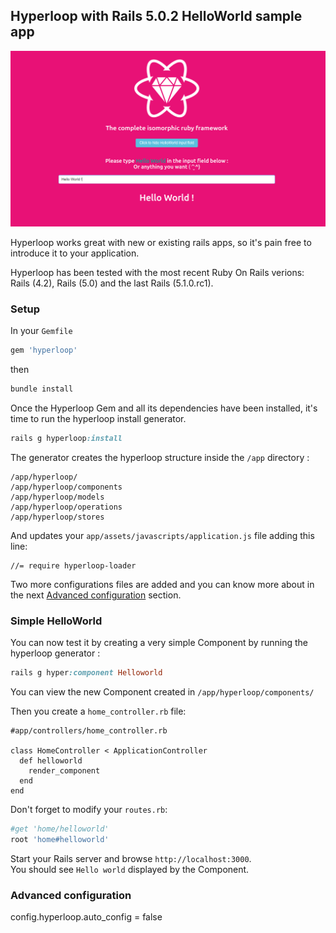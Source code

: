 ## Hyperloop with Rails 5.0.2 HelloWorld sample app

![Screen](https://github.com/ruby-hyperloop/hyperloop-js-helloworld/blob/master/hyperloophelloworldscreenshot.png)

Hyperloop works great with new or existing rails apps, so it's pain free to introduce it to your application.

Hyperloop has been tested with the most recent Ruby On Rails verions:<br> Rails (4.2), Rails (5.0) and the last Rails (5.1.0.rc1).


### Setup

In your `Gemfile`

```ruby
gem 'hyperloop'
```

then

```ruby
bundle install
```

Once the Hyperloop Gem and all its dependencies have been installed, it's time to run the hyperloop install generator.

```ruby
rails g hyperloop:install
```

The generator creates the hyperloop structure inside the `/app` directory :

```
/app/hyperloop/
/app/hyperloop/components
/app/hyperloop/models
/app/hyperloop/operations
/app/hyperloop/stores
```

And updates your `app/assets/javascripts/application.js` file adding this line:

```
//= require hyperloop-loader
```

Two more configurations files are added and you can know more about in the next <a href="#advanced-configuration">Advanced configuration</a> section.


### Simple HelloWorld


You can now test it by creating a very simple Component by running the hyperloop generator :

```ruby
rails g hyper:component Helloworld
```

You can view the new Component created in `/app/hyperloop/components/`

Then you create a `home_controller.rb` file:

```
#app/controllers/home_controller.rb

class HomeController < ApplicationController
  def helloworld
    render_component
  end
end
```

Don't forget to modify your `routes.rb`:

```ruby
#get 'home/helloworld'
root 'home#helloworld'
```

Start your Rails server and browse `http://localhost:3000`.<br>
You should see `Hello world` displayed by the Component.


### Advanced configuration

config.hyperloop.auto_config = false
